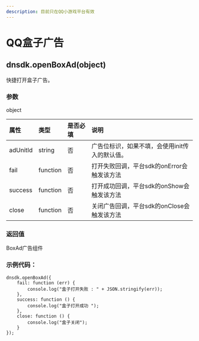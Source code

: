 ```yaml
---
description: 目前只在QQ小游戏平台有效
---
```


# QQ盒子广告

## dnsdk.openBoxAd\(object\)

快捷打开盒子广告。

### 参数

object

| 属性 | 类型 | 是否必填 | 说明 |
| :--- | :--- | :--- | :--- |
| adUnitId | string | 否 | 广告位标识，如果不填，会使用init传入的默认值。 |
| fail | function | 否 | 打开失败回调，平台sdk的onError会触发该方法 |
| success | function | 否 | 打开成功回调，平台sdk的onShow会触发该方法 |
| close | function | 否 | 关闭广告回调，平台sdk的onClose会触发该方法 |

### 返回值

BoxAd广告组件

### 示例代码：

```text
dnsdk.openBoxAd({
    fail: function (err) {
        console.log("盒子打开失败 : " + JSON.stringify(err));
    },
    success: function () {
        console.log("盒子打开成功 ");
    },
    close: function () {
        console.log("盒子关闭");
    }
});
```



